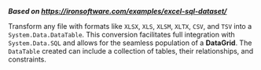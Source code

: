 ***Based on <https://ironsoftware.com/examples/excel-sql-dataset/>***

Transform any file with formats like `XLSX`, `XLS`, `XLSM`, `XLTX`, `CSV`, and `TSV` into a `System.Data.DataTable`. This conversion facilitates full integration with `System.Data.SQL` and allows for the seamless population of a **DataGrid**. The `DataTable` created can include a collection of tables, their relationships, and constraints.